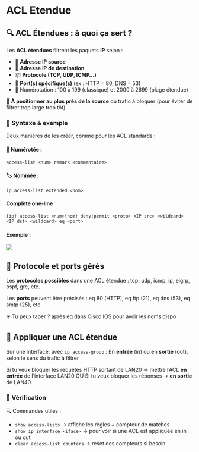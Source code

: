 # ACL Etendue



## **🔍 ACL Étendues : à quoi ça sert ?**

Les **ACL étendues** filtrent les paquets **IP** selon :

- 🧭 **Adresse IP source**
- 🎯 **Adresse IP de destination**
- 📦 **Protocole (TCP, UDP, ICMP…)**
- 🚪 **Port(s) spécifique(s)** (ex : HTTP = 80, DNS = 53)
- 📌 Numérotation : 100 à 199 (classique) et 2000 à 2699 (plage étendue)

📍 **À positionner au plus près de la source** du trafic à bloquer (pour éviter de filtrer trop large trop tôt)



### **🧾 Syntaxe & exemple**

Deux manières de les créer, comme pour les ACL standards :


#### **🧱 Numérotée :**

`access-list <num> remark <commentaire>`

#### **🏷️ Nommée :** 

`ip access-list extended <nom>`

#### **Complète one-line**

`{ip} access-list <num>{nom} deny|permit <proto> <IP src> <wildcard> <IP dst> <wildcard> eq <port>`

#### Exemple : 

![](../../../media/Cours-Infrastructures-réseaux-ACL-Etendue-image1.png)

## **🔧 Protocole et ports gérés**

Les **protocoles possibles** dans une ACL étendue : tcp, udp, icmp, ip, eigrp, ospf, gre, etc.

Les **ports** peuvent être précisés : eq 80 (HTTP), eq ftp (21), eq dns (53), eq smtp (25), etc.  

✳️ Tu peux taper ? après eq dans Cisco IOS pour avoir les noms dispo



## **🚦 Appliquer une ACL étendue**

Sur une interface, avec `ip access-group` : En **entrée** (in) ou en **sortie** (out), selon le sens du trafic à filtrer

Si tu veux bloquer les requêtes HTTP sortant de LAN20 → mettre l’ACL **en entrée** de l’interface LAN20 OU Si tu veux bloquer les réponses → **en sortie** de LAN40



### **🧪 Vérification**

🔍 Commandes utiles :

- `show access-lists` → affiche les règles + compteur de matches
- `show ip interface <iface>` → pour voir si une ACL est appliquée en in ou out
- `clear access-list counters` → reset des compteurs si besoin



